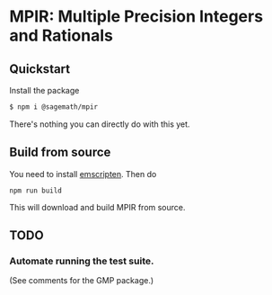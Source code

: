 # MPIR: Multiple Precision Integers and Rationals

## Quickstart

Install the package

```sh
$ npm i @sagemath/mpir
```

There's nothing you can directly do with this yet.

## Build from source

You need to install [emscripten](https://emscripten.org/docs/getting_started/downloads.html). Then do

```
npm run build
```

This will download and build MPIR from source.

## TODO

### Automate running the test suite.

(See comments for the GMP package.)
